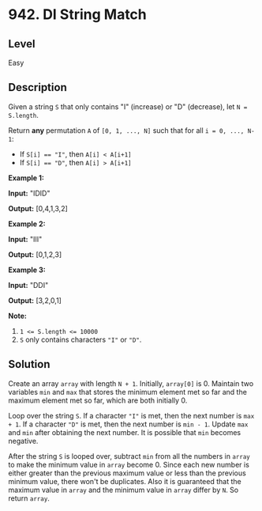 # 942. DI String Match
## Level
Easy

## Description
Given a string `S` that only contains "I" (increase) or "D" (decrease), let `N = S.length`.

Return **any** permutation `A` of `[0, 1, ..., N]` such that for all `i = 0, ..., N-1`:

* If `S[i] == "I"`, then `A[i] < A[i+1]`
* If `S[i] == "D"`, then `A[i] > A[i+1]`

**Example 1:**

**Input:** "IDID"

**Output:** [0,4,1,3,2]

**Example 2:**

**Input:** "III"

**Output:** [0,1,2,3]

**Example 3:**

**Input:** "DDI"

**Output:** [3,2,0,1]

**Note:**

1. `1 <= S.length <= 10000`
2. `S` only contains characters `"I"` or `"D"`.

## Solution
Create an array `array` with length `N + 1`. Initially, `array[0]` is 0. Maintain two variables `min` and `max` that stores the minimum element met so far and the maximum element met so far, which are both initially 0.

Loop over the string `S`. If a character `"I"` is met, then the next number is `max + 1`. If a character `"D"` is met, then the next number is `min - 1`. Update `max` and `min` after obtaining the next number. It is possible that `min` becomes negative.

After the string `S` is looped over, subtract `min` from all the numbers in `array` to make the minimum value in `array` become 0. Since each new number is either greater than the previous maximum value or less than the previous minimum value, there won't be duplicates. Also it is guaranteed that the maximum value in `array` and the minimum value in `array` differ by `N`. So return `array`.
